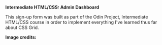 **Intermediate HTML/CSS: Admin Dashboard**

This sign-up form was built as part of the Odin Project, Intermediate HTML/CSS course in order to implement everything I've learned thus far about CSS Grid.


**Image credits:**

<!-- Photo by Halie West on Unsplash - https://unsplash.com/photos/25xggax4bSA?utm_source=unsplash&utm_medium=referral&utm_content=creditShareLink -->